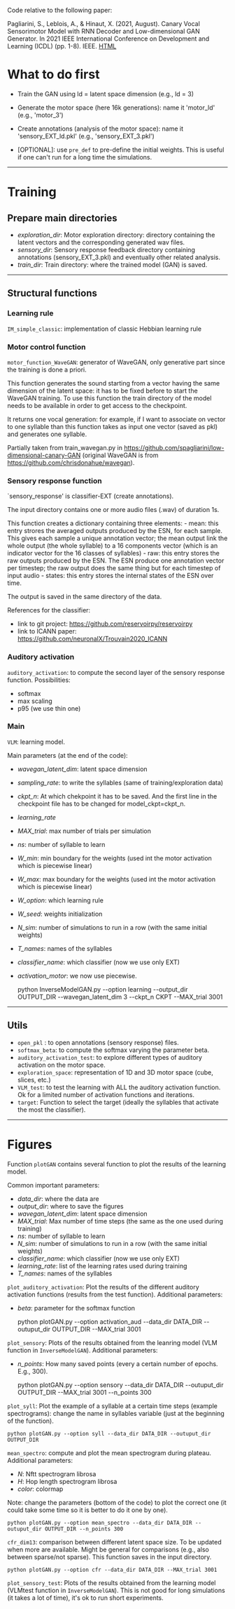 Code relative to the following paper:

Pagliarini, S., Leblois, A., & Hinaut, X. (2021, August). Canary Vocal Sensorimotor Model with RNN Decoder and Low-dimensional GAN Generator. In 2021 IEEE International Conference on Development and Learning (ICDL) (pp. 1-8). IEEE. [HTML](https://ieeexplore.ieee.org/abstract/document/9515607)

# What to do first
* Train the GAN using ld = latent space dimension (e.g., ld = 3)
* Generate the motor space (here 16k generations): name it 'motor_ld' (e.g., 'motor_3')
* Create annotations (analysis of the motor space): name it 'sensory_EXT_ld.pkl' (e.g., 'sensory_EXT_3.pkl')


* [OPTIONAL]: use `pre_def` to pre-define the initial weights. This is useful if one can't run for a long time the simulations.

---
# Training
## Prepare main directories 
* _exploration_dir_: Motor exploration directory: directory containing the latent vectors and the corresponding generated wav files.
* _sensory_dir_: Sensory response feedback directory containing annotations (sensory_EXT_3.pkl) and eventually other related analysis.
* _train_dir_: Train directory: where the trained model (GAN) is saved.

---
## Structural functions
### Learning rule
`IM_simple_classic`: implementation of classic Hebbian learning rule

### Motor control function
`motor_function_WaveGAN`: generator of WaveGAN, only generative part since the training is done a priori.

This function generates the sound starting from a vector having the same dimension of the latent space: it has to be fixed before to start the WaveGAN training.
To use this function the train directory of the model needs to be available in order to get access to the
checkpoint.

It returns one vocal generation: for example, if I want to associate on vector to one syllable than this
function takes as input one vector (saved as pkl) and generates one syllable.

Partially taken from train_wavegan.py in https://github.com/spagliarini/low-dimensional-canary-GAN (original WaveGAN is from https://github.com/chrisdonahue/wavegan).

### Sensory response function
`sensory_response' is classifier-EXT (create annotations).

The input directory contains one or more audio files (.wav) of duration 1s.

This function creates a dictionary containing three elements:
    - mean: this entry strores the averaged outputs produced by the ESN, for each sample. This gives each sample a unique annotation vector;
            the mean output link the whole output (the whole syllable) to a 16 components vector (which is an indicator vector for the 16 classes of syllables)
    - raw: this entry stores the raw outputs produced by the ESN. The ESN produce one annotation vector per timestep;
           the raw output does the same thing but for each timestep of input audio
    - states: this entry stores the internal states of the ESN over time.

The output is saved in the same directory of the data.

References for the classifier:
- link to git project: https://github.com/reservoirpy/reservoirpy
- link to ICANN paper: https://github.com/neuronalX/Trouvain2020_ICANN

### Auditory activation
`auditory_activation`: to compute the second layer of the sensory response function.
Possibilities:
- softmax
- max scaling
- p95 (we use thin one)

### Main
`VLM`: learning model.

Main parameters (at the end of the code):
- _wavegan_latent_dim_: latent space dimension
- _sampling_rate_: to write the syllables (same of training/exploration data)
- _ckpt_n_: At which chekpoint it has to be saved. And the first line in the checkpoint file has to be changed for model_ckpt=ckpt_n.
- _learning_rate_
- _MAX_trial_: max number of trials per simulation
- _ns_: number of syllable to learn
- _W_min_: min boundary for the weights (used int the motor activation which is piecewise linear)
- _W_max_: max boundary for the weights (used int the motor activation which is piecewise linear)
- _W_option_: which learning rule 
- _W_seed_: weights initialization
- _N_sim_: number of simulations to run in a row (with the same initial weights)
- _T_names_: names of the syllables 
- _classifier_name_: which classifier (now we use only EXT)
- _activation_motor_: we now use piecewise.
                      
    python InverseModelGAN.py --option learning --output_dir OUTPUT_DIR --wavegan_latent_dim 3 --ckpt_n CKPT --MAX_trial 3001

---
## Utils
* `open_pkl` : to open annotations (sensory response) files.
* `softmax_beta`: to compute the softmax varying the parameter beta.
* `auditory_activation_test`: to explore different types of auditory activation on the motor space.
* `exploration_space`: representation of 1D and 3D motor space (cube, slices, etc.)
* `VLM_test`: to test the learning with ALL the auditory activation function. Ok for a limited number of activation functions and iterations.
* `target`: Function to select the target (ideally the syllables that activate the most the classifier).

---
# Figures 
Function `plotGAN` contains several function to plot the results of the learning model.

Common important parameters:
* _data_dir_: where the data are
* _output_dir_: where to save the figures
* _wavegan_latent_dim_: latent space dimension
* _MAX_trial_: Max number of time steps (the same as the one used during training)
* _ns_: number of syllable to learn
* _N_sim_: number of simulations to run in a row (with the same initial weights)
* _classifier_name_: which classifier (now we use only EXT)
* _learning_rate_: list of the learning rates used during training
* _T_names_: names of the syllables 

`plot_auditory_activation`: Plot the results of the different auditory activation functions (results from the test function).
Additional parameters:
* _beta_: parameter for the softmax function


    python plotGAN.py --option activation_aud --data_dir DATA_DIR --outuput_dir OUTPUT_DIR --MAX_trial 3001


`plot_sensory`: Plots of the results obtained from the leanring model (VLM function in `InverseModelGAN`).
Additional parameters:
* _n_points_: How many saved points (every a certain number of epochs. E.g., 300).


    python plotGAN.py --option sensory --data_dir DATA_DIR --outuput_dir OUTPUT_DIR --MAX_trial 3001 --n_points 300

`plot_syll`: Plot the example of a syllable at a certain time steps (example spectrograms): change the name in syllables variable (just at the beginning of the function).


    python plotGAN.py --option syll --data_dir DATA_DIR --outuput_dir OUTPUT_DIR 

`mean_spectro`: compute and plot the mean spectrogram during plateau.
Additional parameters:
* _N_: Nftt spectrogram librosa
* _H_: Hop length spectrogram librosa
* _color_: colormap

Note: change the parameters (bottom of the code) to plot the correct one (it could take some time so it is better to do it one by one).

    python plotGAN.py --option mean_spectro --data_dir DATA_DIR --outuput_dir OUTPUT_DIR --n_points 300
    
`cfr_dim13`: comparison between different latent space size. To be updated when more are available. Might be general for comparisons (e.g., also between sparse/not sparse).
This function saves in the input directory.

    python plotGAN.py --option cfr --data_dir DATA_DIR --MAX_trial 3001
    
`plot_sensory_test`: Plots of the results obtained from the learning model (VLMtest function in `InverseModelGAN`). This is not good for long simulations (it takes a lot of time), it's ok to run short experiments.



